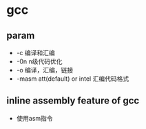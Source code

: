# gcc  
## param
* -c 编译和汇编  
* -0n n级代码优化  
* -o 编译，汇编，链接  
* -masm att(default) or intel  汇编代码格式  
## inline assembly feature of gcc
* 使用asm指令

